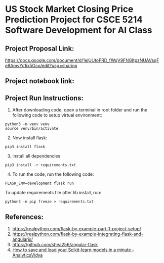 # US Stock Market Closing Price Prediction Project for CSCE 5214 Software Development for AI Class


## Project Proposal Link:

https://docs.google.com/document/d/1ejUUtoFRD_fWqV9FNGItpzNUAVsqFe8AmvYc1ix5Oco/edit?usp=sharing



## Project notebook link:



## Project Run Instructions:
1. After downloading code, open a terminal in root folder and run the following code to setup virtual environment:
```
python3 -m venv venv
source venv/bin/activate
```
2. Now install flask:
```
pip3 install flask
```
3. install all dependencies
```
pip3 install -r requirements.txt
```
4. To run the code, run the following code:
```
FLASK_ENV=development flask run
```


To update requirements file after lib install, run:
```
python3 -m pip freeze > requirements.txt
```




## References:
1. https://realpython.com/flask-by-example-part-1-project-setup/
2. https://realpython.com/flask-by-example-integrating-flask-and-angularjs/
3. https://github.com/shea256/angular-flask
4. [How to save and load your Scikit-learn models in a minute - AnalyticsVidya](https://medium.com/analytics-vidhya/save-and-load-your-scikit-learn-models-in-a-minute-21c91a961e9b)
